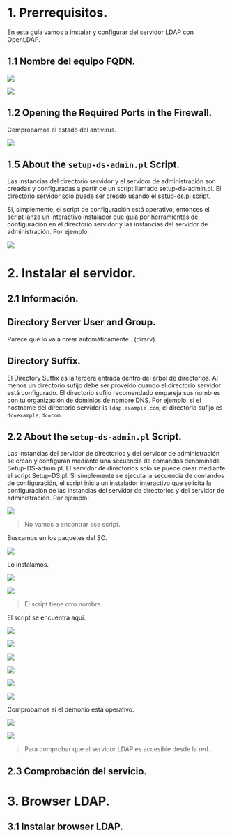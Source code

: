 # 1. Prerrequisitos.

En esta guía vamos a instalar y configurar del servidor LDAP con OpenLDAP.

## 1.1 Nombre del equipo FQDN.

![](./img/imgname.PNG)

![](./img/img1.PNG)

## 1.2 Opening the Required Ports in the Firewall.

Comprobamos el estado del antivirus.

![](./img/imgfire.PNG)

## 1.5 About the `setup-ds-admin.pl` Script.

Las instancias del directorio servidor y el servidor de administración son creadas y configuradas a partir de un script llamado setup-ds-admin.pl. El directorio servidor solo puede ser creado usando el setup-ds.pl script.

Si, simplemente, el script de configuración está operativo, entonces el script lanza un interactivo instalador que guía por herramientas de configuración en el directorio servidor y las instancias del servidor de administración. Por ejemplo:

![](./img/imgpal.PNG)

# 2. Instalar el servidor.

## 2.1 Información.

## Directory Server User and Group.

Parece que lo va a crear automáticamente...(dirsrv).

## Directory Suffix.

El Directory Suffix es la tercera entrada dentro del árbol de directorios. Al menos un directorio sufijo debe ser proveído cuando el directorio servidor está configurado. El directorio sufijo recomendado empareja sus nombres con tu organización de dominios de nombre DNS. Por ejemplo, si el hostname del directorio servidor is `ldap.example.com`, el directorio sufijo es `dc=example,dc=com`.

## 2.2 About the `setup-ds-admin.pl` Script.

Las instancias del servidor de directorios y del servidor de administración se crean y configuran mediante una secuencia de comandos denominada Setup-DS-admin.pl. El servidor de directorios solo se puede crear mediante el script Setup-DS.pl.
Si simplemente se ejecuta la secuencia de comandos de configuración, el script inicia un instalador interactivo que solicita la configuración de las instancias del servidor de directorios y del servidor de administración. Por ejemplo:

![](./img/img0020.PNG)

> No vamos a encontrar ese script.

Buscamos en los paquetes del SO.

![](./img/img0021.PNG)

Lo instalamos.

![](./img/img0022.PNG)

![](./img/img0023.PNG)

> El script tiene otro nombre.

El script se encuentra aquí.

![](./img/img0024.PNG)

![](./img/img0025.PNG)

![](./img/img0026.PNG)

![](./img/img0027.PNG)

![](./img/img0028.PNG)

![](./img/img0029.PNG)

Comprobamos si el demonio está operativo.

![](./img/img0030.PNG)

![](./img/img0032.PNG)

> Para comprobar que el servidor LDAP es accesible desde la red.

## 2.3 Comprobación del servicio.



# 3. Browser LDAP.

## 3.1 Instalar browser LDAP.
